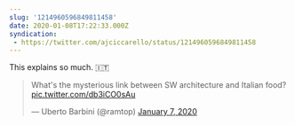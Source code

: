 ```yaml
---
slug: '1214960596849811458'
date: 2020-01-08T17:22:33.000Z
syndication:
 - https://twitter.com/ajciccarello/status/1214960596849811458
---
```


This explains so much. 🇮🇹 <blockquote class="twitter-tweet"><p lang="en" dir="ltr">What&#39;s the mysterious link between SW architecture and Italian food? <a href="https://t.co/db3iCO0sAu">pic.twitter.com/db3iCO0sAu</a></p>&mdash; Uberto Barbini (@ramtop) <a href="https://twitter.com/ramtop/status/1214596094375669760?ref_src=twsrc%5Etfw">January 7, 2020</a></blockquote>


<script async src="https://platform.twitter.com/widgets.js" charset="utf-8"></script>
